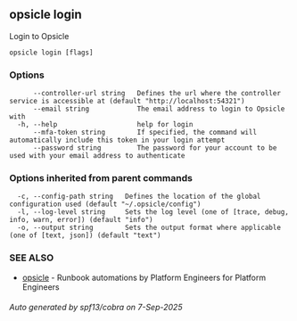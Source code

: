 ## opsicle login

Login to Opsicle

```
opsicle login [flags]
```

### Options

```
      --controller-url string   Defines the url where the controller service is accessible at (default "http://localhost:54321")
      --email string            The email address to login to Opsicle with
  -h, --help                    help for login
      --mfa-token string        If specified, the command will automatically include this token in your login attempt
      --password string         The password for your account to be used with your email address to authenticate
```

### Options inherited from parent commands

```
  -c, --config-path string   Defines the location of the global configuration used (default "~/.opsicle/config")
  -l, --log-level string     Sets the log level (one of [trace, debug, info, warn, error]) (default "info")
  -o, --output string        Sets the output format where applicable (one of [text, json]) (default "text")
```

### SEE ALSO

* [opsicle](cli/opsicle.md)	 - Runbook automations by Platform Engineers for Platform Engineers

###### Auto generated by spf13/cobra on 7-Sep-2025
